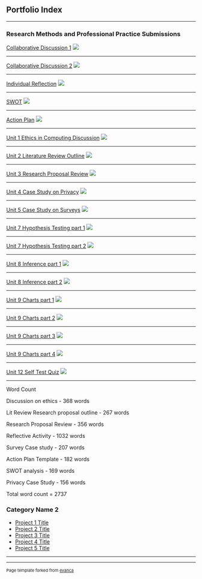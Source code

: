 ## Portfolio Index

---

### Research Methods and Professional Practice Submissions 

[Collaborative Discussion 1](/pdf/Colab_Discussion1.pdf)
<img src="images/discussion.jpg?raw=true"/>

---
[Collaborative Discussion 2](/pdf/Colab_Discussion2.pdf)
<img src="images/discussion.jpg?raw=true"/>

---
[Individual Reflection](/pdf/Reflective_Essay.pdf)
<img src="images/reflection.jpg?raw=true"/>

---
[SWOT](/pdf/SWOT.pdf)
<img src="images/SWOT.jpeg?raw=true"/>

---
[Action Plan](/pdf/Action_Plan.pdf)
<img src="images/correlation.jpg?raw=true"/>

---
[Unit 1 Ethics in Computing Discussion](/pdf/Unit1_Ethics.pdf)
<img src="images/regression.jpg?raw=true"/>

---
[Unit 2 Literature Review Outline](/pdf/Unit2_LitReview_Outline.pdf)
<img src="images/jaccard.jpg?raw=true"/>

---
[Unit 3 Research Proposal Review](/pdf/Unit3_Research_Proposal_Review.pdf)
<img src="images/clustering.jpg?raw=true"/>

---
[Unit 4 Case Study on Privacy](/pdf/Unit4_CaseStudy_Privacy.pdf)
<img src="images/kmeans.jpg?raw=true"/>

---
[Unit 5 Case Study on Surveys](/pdf/Unit5_CaseStudy_Survey.pdf)
<img src="images/perception.jpg?raw=true"/>

---
[Unit 7 Hypothesis Testing part 1](/pdf/Unit7_Hypothesis1.pdf)
<img src="images/gradient.jpg?raw=true"/>

---
[Unit 7 Hypothesis Testing part 2](/pdf/Unit7_Hypothesis2.pdf)
<img src="images/cnn.jpg?raw=true"/>

---
[Unit 8 Inference part 1](/pdf/Unit8_Inference1.pdf)
<img src="images/cnn.jpg?raw=true"/>

---
[Unit 8 Inference part 2](/pdf/Unit8_Inference2.pdf)
<img src="images/performance.jpg?raw=true"/>

---
[Unit 9 Charts part 1](/pdf/Unit9_Charts1.pdf)
<img src="images/future.jpg?raw=true"/>

---
[Unit 9 Charts part 2](/pdf/Unit9_Charts2.pdf)
<img src="images/future.jpg?raw=true"/>

---
[Unit 9 Charts part 3](/pdf/Unit9_Charts3.pdf)
<img src="images/future.jpg?raw=true"/>

---
[Unit 9 Charts part 4](/pdf/Unit9_Charts4.pdf)
<img src="images/future.jpg?raw=true"/>

---
[Unit 12 Self Test Quiz](/pdf/Unit12_Quiz.pdf)
<img src="images/future.jpg?raw=true"/>

---
Word Count

Discussion on ethics - 368 words

Lit Review Research proposal outline - 267 words

Research Proposal Review - 356 words

Reflective Activity - 1032 words

Survey Case study - 207 words

Action Plan Template - 182 words

SWOT analysis - 169 words

Privacy Case Study - 156 words

Total word count = 2737

### Category Name 2

- [Project 1 Title](http://example.com/)
- [Project 2 Title](http://example.com/)
- [Project 3 Title](http://example.com/)
- [Project 4 Title](http://example.com/)
- [Project 5 Title](http://example.com/)

---




---
<p style="font-size:11px">Page template forked from <a href="https://github.com/evanca/quick-portfolio">evanca</a></p>
<!-- Remove above link if you don't want to attibute -->

